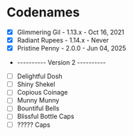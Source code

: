 # Codenames

* [x] Glimmering Gil - 1.13.x - Oct 16, 2021
* [x] Radiant Rupees - 1.14.x - Never
* [x] Pristine Penny - 2.0.0  - Jun 04, 2025
* ---------- Version 2 ----------
* [ ] Delightful Dosh
* [ ] Shiny Shekel
* [ ] Copious Coinage
* [ ] Munny Munny
* [ ] Bountiful Bells
* [ ] Blissful Bottle Caps
* [ ] ????? Caps
